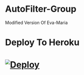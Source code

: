 # AutoFilter-Group
Modified Version Of Eva-Maria

<h1> Deploy To Heroku <h1>


[![Deploy](https://www.herokucdn.com/deploy/button.svg)](https://heroku.com/deploy?template=https://github.com/rahulrahamanx/AutoFilter-Group)
